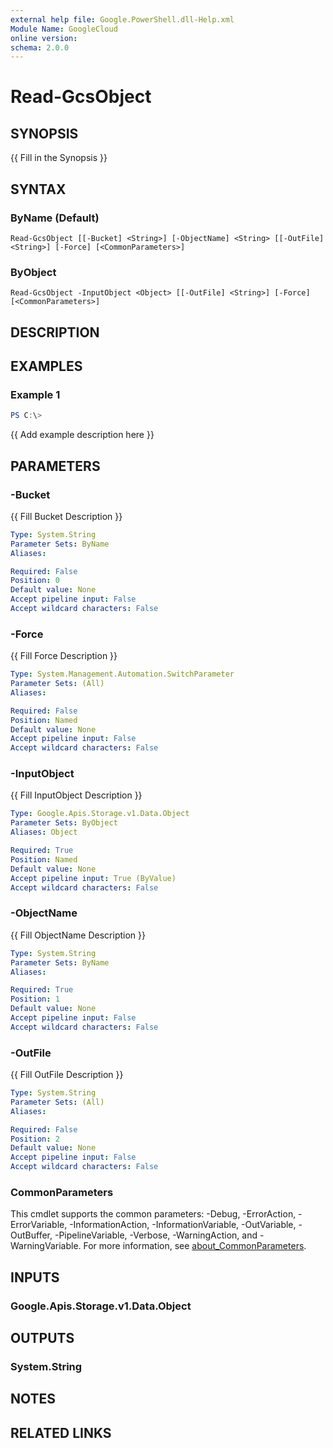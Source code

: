 ```yaml
---
external help file: Google.PowerShell.dll-Help.xml
Module Name: GoogleCloud
online version:
schema: 2.0.0
---
```


# Read-GcsObject

## SYNOPSIS
{{ Fill in the Synopsis }}

## SYNTAX

### ByName (Default)
```
Read-GcsObject [[-Bucket] <String>] [-ObjectName] <String> [[-OutFile] <String>] [-Force] [<CommonParameters>]
```

### ByObject
```
Read-GcsObject -InputObject <Object> [[-OutFile] <String>] [-Force] [<CommonParameters>]
```

## DESCRIPTION


## EXAMPLES

### Example 1
```powershell
PS C:\> 
```

{{ Add example description here }}

## PARAMETERS

### -Bucket
{{ Fill Bucket Description }}

```yaml
Type: System.String
Parameter Sets: ByName
Aliases:

Required: False
Position: 0
Default value: None
Accept pipeline input: False
Accept wildcard characters: False
```

### -Force
{{ Fill Force Description }}

```yaml
Type: System.Management.Automation.SwitchParameter
Parameter Sets: (All)
Aliases:

Required: False
Position: Named
Default value: None
Accept pipeline input: False
Accept wildcard characters: False
```

### -InputObject
{{ Fill InputObject Description }}

```yaml
Type: Google.Apis.Storage.v1.Data.Object
Parameter Sets: ByObject
Aliases: Object

Required: True
Position: Named
Default value: None
Accept pipeline input: True (ByValue)
Accept wildcard characters: False
```

### -ObjectName
{{ Fill ObjectName Description }}

```yaml
Type: System.String
Parameter Sets: ByName
Aliases:

Required: True
Position: 1
Default value: None
Accept pipeline input: False
Accept wildcard characters: False
```

### -OutFile
{{ Fill OutFile Description }}

```yaml
Type: System.String
Parameter Sets: (All)
Aliases:

Required: False
Position: 2
Default value: None
Accept pipeline input: False
Accept wildcard characters: False
```

### CommonParameters
This cmdlet supports the common parameters: -Debug, -ErrorAction, -ErrorVariable, -InformationAction, -InformationVariable, -OutVariable, -OutBuffer, -PipelineVariable, -Verbose, -WarningAction, and -WarningVariable. For more information, see [about_CommonParameters](http://go.microsoft.com/fwlink/?LinkID=113216).

## INPUTS

### Google.Apis.Storage.v1.Data.Object

## OUTPUTS

### System.String

## NOTES

## RELATED LINKS
